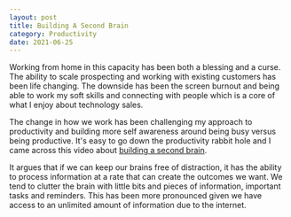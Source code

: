```yaml
---
layout: post
title: Building A Second Brain
category: Productivity
date: 2021-06-25
---
```


Working from home in this capacity has been both a blessing and a curse. The ability to scale prospecting and working with existing customers has been life changing. The downside has been the screen burnout and being able to work my soft skills and connecting with people which is a core of what I enjoy about technology sales.

The change in how we work has been challenging my approach to productivity and building more self awareness around being busy versus being productive. It's easy to go down the productivity rabbit hole and I came across this video about [building a second brain](https://www.youtube.com/watch?v=SjZSy8s2VEE). 

It argues that if we can keep our brains free of distraction, it has the ability to process information at a rate that can create the outcomes we want. We tend to clutter the brain with little bits and pieces of information, important tasks and reminders. This has been more pronounced given we have access to an unlimited amount of information due to the internet.

